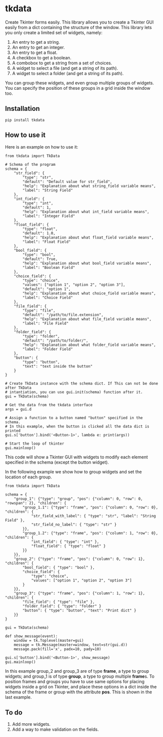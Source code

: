 # tkdata

Create Tkinter forms easily. This library allows you to create a Tkinter GUI easily from a dict containing the structure of the window. This library lets you only create a limited set of widgets, namely: 

1. An entry to get a string.
1. An entry to get an integer.
1. An entry to get a float.
1. A checkbox to get a boolean.
1. A combobox to get a string from a set of choices.
1. A widget to select a file (and get a string of its path).
1. A widget to select a folder (and get a string of its path).

You can group these widgets, and even group multiple groups of widgets. You can specify the position of these groups in a grid inside the window too.

## Installation

```pip install tkdata```

## How to use it

Here is an example on how to use it:

```
from tkdata import TkData

# Schema of the program
schema = {
    "str_field": {
        "type": "str",
        "default": "Default value for str_field",
        "help": "Explanation about what string_field variable means",
        "label": "String Field"
    },
    "int_field": {
        "type": "int",
        "default": 1,
        "help": "Explanation about what int_field variable means",
        "label": "Integer Field"
    },
    "float_field": {
        "type": "float",
        "default": 1.0,
        "help": "Explanation about what float_field variable means",
        "label": "Float Field"
    },
    "bool_field": {
        "type": "bool",
        "default": True,
        "help": "Explanation about what bool_field variable means",
        "label": "Boolean Field"
    },
    "choice_field": {
        "type": "choice",
        "values": ["option 1", "option 2", "option 3"],
        "default": "option 1",
        "help": "Explanation about what choice_field variable means",
        "label": "Choice Field"
    },
    "file_field": {
        "type": "file",
        "default": "/path/to/file.extension",
        "help": "Explanation about what file_field variable means",
        "label": "File Field"
    },
    "folder_field": {
        "type": "folder",
        "default": "/path/to/folder/",
        "help": "Explanation about what folder_field variable means",
        "label": "Folder Field"
    },
    "button": {
        "type": "button",
        "text": "text inside the button"
    }
}

# Create TkData instance with the schema dict. If This can not be done after TkData
# intantiation, you can use gui.init(schema) function after it.
gui = TkData(schema)

# Get the data from the tkdata interface
args = gui.d

# Assign a function to a button named "button" specified in the schema.
# In this example, when the button is clicked all the data dict is printed 
gui.s['button'].bind('<Button-1>', lambda e: print(args))

# Start the loop of tkinter
gui.mainloop()

```
This code will show a Tkinter GUI with widgets to modify each element specified in the schema (except the button widget).

In the following example we show how to group widgets and set the location of each group.
```
from tkdata import TkData

schema = {
    "group_1": {"type": "group", "pos": {"column": 0, "row": 0, "rowspan": 2}, "children": {
        "group_1.1": {"type": "frame", "pos": {"column": 0, "row": 0}, "children": {
            "str_field_with_label": { "type": "str", "label": "String Field" },
            "str_field_no_label": { "type": "str" }
        }},
        "group_1.2": {"type": "frame", "pos": {"column": 1, "row": 0}, "children": {
            "int_field": { "type": "int" },
            "float_field": { "type": "float" }
        }}
    }},
    "group_2": {"type": "frame", "pos": {"column": 0, "row": 1}, "children": {
        "bool_field": { "type": "bool" },
        "choice_field": { 
            "type": "choice",
            "values": ["option 1", "option 2", "option 3"]
        }
    }},
    "group_3": {"type": "frame", "pos": {"column": 1, "row": 1}, "children": {
        "file_field": { "type": "file" },
        "folder_field": { "type": "folder" }
        "button": { "type": "button", "text": "Print dict" }
    }}
}

gui = TkData(schema)

def show_message(event):
    window = tk.Toplevel(master=gui)
    message = tk.Message(master=window, text=str(gui.d))
    message.pack(fill='x', padx=10, pady=10)

gui.s['button'].bind('<Button-1>', show_message)
gui.mainloop()
```

In this example group_2 and group_3 are of type **frame**, a type to group widgets; and group_1 is of type **group**, a type to group multiple **frame**s. To position frames and groups you have to use same options for placing widgets inside a grid on Tkinter, and place these options in a dict inside the schema of the frame or group with the attribute **pos**. This is shown in the last example.

## To do
1. Add more widgets.
2. Add a way to make validation on the fields.